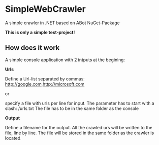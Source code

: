 # SimpleWebCrawler
A simple crawler in .NET based on ABot NuGet-Package

**This is only a simple test-project!**

## How does it work
A simple console application with 2 intputs at the begining:

**Urls**

Define a Url-list separated by commas: http://google.com,http://microsoft.com

or

specify a file with urls per line for input. The parameter has to start with a slash: /urls.txt
The file has to be in the same folder as the console

**Output**

Define a filename for the output. All the crawled urs will be written to the file, line by line.
The file will be stored in the same folder as the crawler is located.
